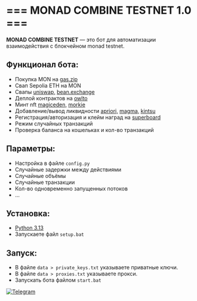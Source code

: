 # === MONAD COMBINE TESTNET 1.0 ===

**MONAD COMBINE TESTNET** — это бот для автоматизации взаимодействия с блокчейном monad testnet.  

## Функционал бота:  
- Покупкa MON на [gas.zip](https://www.gas.zip/)
- Свап Sepolia ETH на MON
- Свапы [uniswap,](https://app.uniswap.org/swap) [bean.exchange](https://swap.bean.exchange/swap)
- Деплой контрактов на [owlto](https://owlto.finance/deploy/?chain=MonadTestnet)
- Минт nft [magiceden,](https://magiceden.io/mint-terminal/monad-testnet) [morkie](https://morkie.xyz/)
- Добавление/вывод ликвидности [apriori,](https://stake.apr.io/) [magma,](https://www.magmastaking.xyz/) [kintsu](https://kintsu.xyz/staking)
- Регистрация/aвторизация и клейм наград на [superboard](https://superboard.xyz/quests/)
- Режим случайных транзакций
- Проверка баланса на кошельках и кол-во транзакций

## Параметры:  
- Настройка в файле `config.py`
- Случайные задержки между действиями
- Случайные объёмы
- Случайные транзакции
- Кол-во одновременно запущенных потоков
- ...

## Установка:  
- [Python 3.13](https://www.python.org/downloads/)
- Запускаете файл `setup.bat`

## Запуск:  
- В файле `data > private_keys.txt` указываете приватные ключи.  
- В файле `data > proxies.txt` указываете прокси.
- Запускать бота файлом `start.bat`  

[![Telegram](https://img.shields.io/badge/-Telegram-090909?style=for-the-badge&logo=telegram&logoColor=27A0D9&color=02223b)](https://t.me/next_softs)
